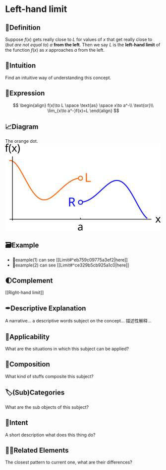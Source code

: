 # Left-hand limit
## 📝Definition
Suppose $f(x)$ gets really close to $L$ for values of $x$ that get really close to (*but are not equal to*) $a$ **from the left**. Then we say $L$ is the **left-hand limit** of the function $f(x)$ as $x$ approaches $a$ from the left.
## 🧠Intuition
Find an intuitive way of understanding this concept.
## 🧮Expression
$$
\begin{align}
f(x)\to L \space \text{as} \space x\to a^-\\
\text{or}\\
\lim_{x\to a^-}f(x)=L
\end{align}
$$
## 📈Diagram
The orange dot.
![name](../assets/images_u0lim1_leftright.svg)
## 🗃Example
- 📌example(1) can see [[Limit#^eb759c09775a3ef2|here]]
- 📌example(2) can see [[Limit#^ce329b5cb925a1c0|here]]

## 🌓Complement
[[Right-hand limit]]
## ✒Descriptive Explanation
A narrative... a descriptive words subject on the concept... 描述性解释…
## 🤳Applicability
 What are the situations in which this subject can be applied?
## 🧪Composition
What kind of stuffs composite this subject?
## 🏷(Sub)Categories
What are the sub objects of this subject?
## 🎯Intent
 A short description what does this thing do?
## 🙋‍♂️Related Elements
 The closest pattern to current one, what are their differences?
